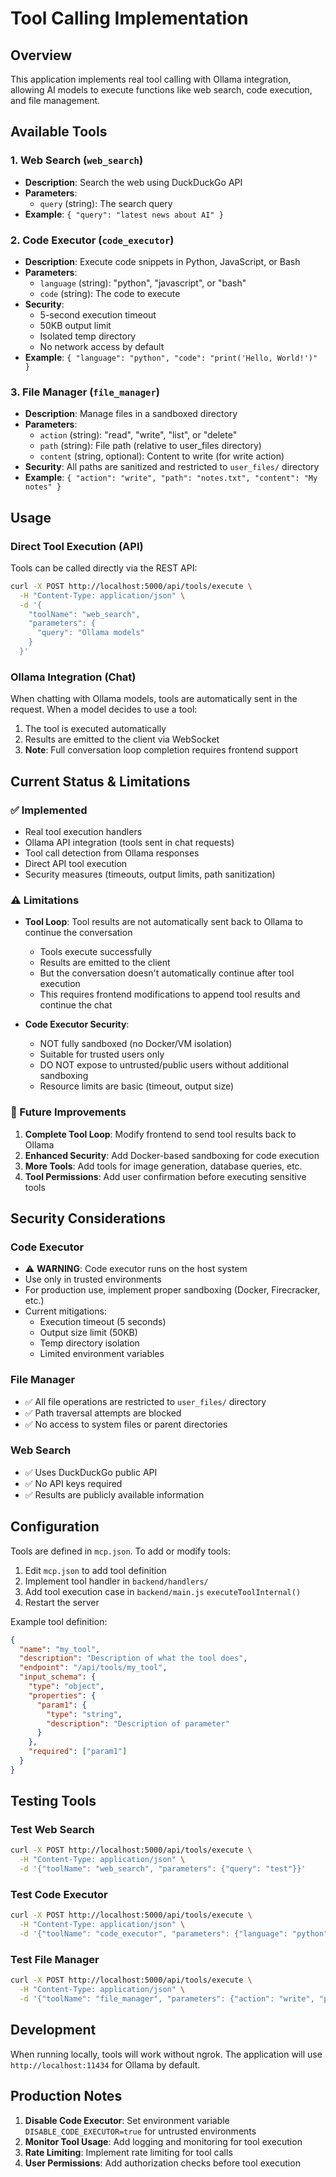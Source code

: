 # Tool Calling Implementation

## Overview
This application implements real tool calling with Ollama integration, allowing AI models to execute functions like web search, code execution, and file management.

## Available Tools

### 1. Web Search (`web_search`)
- **Description**: Search the web using DuckDuckGo API
- **Parameters**:
  - `query` (string): The search query
- **Example**: `{ "query": "latest news about AI" }`

### 2. Code Executor (`code_executor`)
- **Description**: Execute code snippets in Python, JavaScript, or Bash
- **Parameters**:
  - `language` (string): "python", "javascript", or "bash"
  - `code` (string): The code to execute
- **Security**: 
  - 5-second execution timeout
  - 50KB output limit
  - Isolated temp directory
  - No network access by default
- **Example**: `{ "language": "python", "code": "print('Hello, World!')" }`

### 3. File Manager (`file_manager`)
- **Description**: Manage files in a sandboxed directory
- **Parameters**:
  - `action` (string): "read", "write", "list", or "delete"
  - `path` (string): File path (relative to user_files directory)
  - `content` (string, optional): Content to write (for write action)
- **Security**: All paths are sanitized and restricted to `user_files/` directory
- **Example**: `{ "action": "write", "path": "notes.txt", "content": "My notes" }`

## Usage

### Direct Tool Execution (API)
Tools can be called directly via the REST API:

```bash
curl -X POST http://localhost:5000/api/tools/execute \
  -H "Content-Type: application/json" \
  -d '{
    "toolName": "web_search",
    "parameters": {
      "query": "Ollama models"
    }
  }'
```

### Ollama Integration (Chat)
When chatting with Ollama models, tools are automatically sent in the request. When a model decides to use a tool:

1. The tool is executed automatically
2. Results are emitted to the client via WebSocket
3. **Note**: Full conversation loop completion requires frontend support

## Current Status & Limitations

### ✅ Implemented
- Real tool execution handlers
- Ollama API integration (tools sent in chat requests)
- Tool call detection from Ollama responses
- Direct API tool execution
- Security measures (timeouts, output limits, path sanitization)

### ⚠️ Limitations
- **Tool Loop**: Tool results are not automatically sent back to Ollama to continue the conversation
  - Tools execute successfully
  - Results are emitted to the client
  - But the conversation doesn't automatically continue after tool execution
  - This requires frontend modifications to append tool results and continue the chat

- **Code Executor Security**: 
  - NOT fully sandboxed (no Docker/VM isolation)
  - Suitable for trusted users only
  - DO NOT expose to untrusted/public users without additional sandboxing
  - Resource limits are basic (timeout, output size)

### 🔄 Future Improvements
1. **Complete Tool Loop**: Modify frontend to send tool results back to Ollama
2. **Enhanced Security**: Add Docker-based sandboxing for code execution
3. **More Tools**: Add tools for image generation, database queries, etc.
4. **Tool Permissions**: Add user confirmation before executing sensitive tools

## Security Considerations

### Code Executor
- ⚠️ **WARNING**: Code executor runs on the host system
- Use only in trusted environments
- For production use, implement proper sandboxing (Docker, Firecracker, etc.)
- Current mitigations:
  - Execution timeout (5 seconds)
  - Output size limit (50KB)
  - Temp directory isolation
  - Limited environment variables

### File Manager
- ✅ All file operations are restricted to `user_files/` directory
- ✅ Path traversal attempts are blocked
- ✅ No access to system files or parent directories

### Web Search
- ✅ Uses DuckDuckGo public API
- ✅ No API keys required
- ✅ Results are publicly available information

## Configuration

Tools are defined in `mcp.json`. To add or modify tools:

1. Edit `mcp.json` to add tool definition
2. Implement tool handler in `backend/handlers/`
3. Add tool execution case in `backend/main.js` `executeToolInternal()`
4. Restart the server

Example tool definition:
```json
{
  "name": "my_tool",
  "description": "Description of what the tool does",
  "endpoint": "/api/tools/my_tool",
  "input_schema": {
    "type": "object",
    "properties": {
      "param1": {
        "type": "string",
        "description": "Description of parameter"
      }
    },
    "required": ["param1"]
  }
}
```

## Testing Tools

### Test Web Search
```bash
curl -X POST http://localhost:5000/api/tools/execute \
  -H "Content-Type: application/json" \
  -d '{"toolName": "web_search", "parameters": {"query": "test"}}'
```

### Test Code Executor
```bash
curl -X POST http://localhost:5000/api/tools/execute \
  -H "Content-Type: application/json" \
  -d '{"toolName": "code_executor", "parameters": {"language": "python", "code": "print(2+2)"}}'
```

### Test File Manager
```bash
curl -X POST http://localhost:5000/api/tools/execute \
  -H "Content-Type: application/json" \
  -d '{"toolName": "file_manager", "parameters": {"action": "write", "path": "test.txt", "content": "Hello"}}'
```

## Development

When running locally, tools will work without ngrok. The application will use `http://localhost:11434` for Ollama by default.

## Production Notes

1. **Disable Code Executor**: Set environment variable `DISABLE_CODE_EXECUTOR=true` for untrusted environments
2. **Monitor Tool Usage**: Add logging and monitoring for tool execution
3. **Rate Limiting**: Implement rate limiting for tool calls
4. **User Permissions**: Add authorization checks before tool execution
